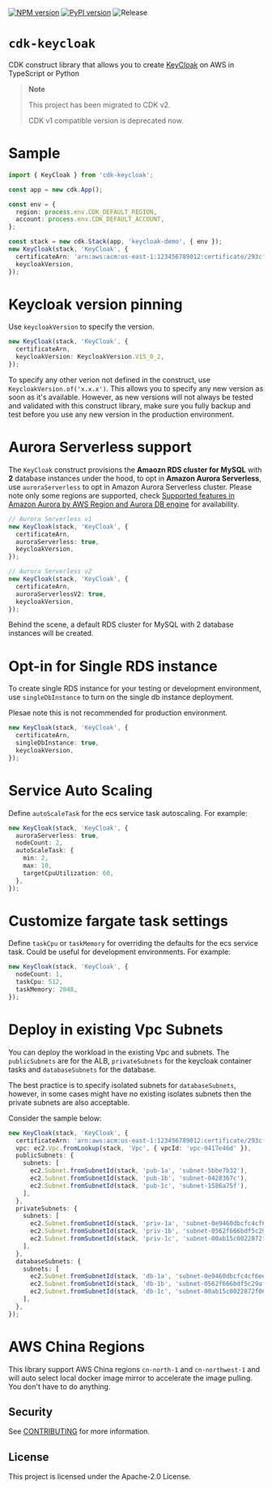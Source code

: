 [![NPM version](https://badge.fury.io/js/cdk-keycloak.svg)](https://badge.fury.io/js/cdk-keycloak)
[![PyPI version](https://badge.fury.io/py/cdk-keycloak.svg)](https://badge.fury.io/py/cdk-keycloak)
![Release](https://github.com/aws-samples/cdk-keycloak/workflows/Release/badge.svg?branch=main)

# `cdk-keycloak`

CDK construct library that allows you to create [KeyCloak](https://www.keycloak.org/) on AWS in TypeScript or Python

> **Note**
> 
> This project has been migrated to CDK v2.
> 
> CDK v1 compatible version is deprecated now.

# Sample

```ts
import { KeyCloak } from 'cdk-keycloak';

const app = new cdk.App();

const env = {
  region: process.env.CDK_DEFAULT_REGION,
  account: process.env.CDK_DEFAULT_ACCOUNT,
};

const stack = new cdk.Stack(app, 'keycloak-demo', { env });
new KeyCloak(stack, 'KeyCloak', {
  certificateArn: 'arn:aws:acm:us-east-1:123456789012:certificate/293cf875-ca98-4c2e-a797-e1cf6df2553c',
  keycloakVersion,
});
```

# Keycloak version pinning

Use `keycloakVersion` to specify the version.

```ts
new KeyCloak(stack, 'KeyCloak', {
  certificateArn,
  keycloakVersion: KeycloakVersion.V15_0_2,
});
```

To specify any other verion not defined in the construct, use `KeycloakVersion.of('x.x.x')`. This allows you to specify any new version as soon as it's available. However, as new versions will not always be tested and validated with this construct library, make sure you fully backup and test before you use any new version in the production environment.


# Aurora Serverless support

The `KeyCloak` construct provisions the **Amaozn RDS cluster for MySQL** with **2** database instances under the hood, to opt in **Amazon Aurora Serverless**, use `auroraServerless` to opt in Amazon Aurora Serverless cluster. Please note only some regions are supported, check [Supported features in Amazon Aurora by AWS Region and Aurora DB engine](https://docs.aws.amazon.com/AmazonRDS/latest/AuroraUserGuide/Concepts.AuroraFeaturesRegionsDBEngines.grids.html) for availability.

```ts
// Aurora Serverless v1
new KeyCloak(stack, 'KeyCloak', {
  certificateArn,
  auroraServerless: true,
  keycloakVersion,
});

// Aurora Serverless v2
new KeyCloak(stack, 'KeyCloak', {
  certificateArn,
  auroraServerlessV2: true,
  keycloakVersion,
});
```

Behind the scene, a default RDS cluster for MySQL with 2 database instances will be created.

# Opt-in for Single RDS instance

To create single RDS instance for your testing or development environment, use `singleDbInstance` to turn on the
single db instance deployment.

Plesae note this is not recommended for production environment.

```ts
new KeyCloak(stack, 'KeyCloak', {
  certificateArn,
  singleDbInstance: true,
  keycloakVersion,
});

```

# Service Auto Scaling

Define `autoScaleTask` for the ecs service task autoscaling. For example:

```ts
new KeyCloak(stack, 'KeyCloak', {
  auroraServerless: true,
  nodeCount: 2,
  autoScaleTask: {
    min: 2,
    max: 10,
    targetCpuUtilization: 60,
  },
});

```


# Customize fargate task settings

Define `taskCpu` or `taskMemory` for overriding the defaults for the ecs service task. 
Could be useful for development environments. For example:

```ts
new KeyCloak(stack, 'KeyCloak', {
  nodeCount: 1, 
  taskCpu: 512,
  taskMemory: 2048,
});

```

# Deploy in existing Vpc Subnets

You can deploy the workload in the existing Vpc and subnets. The `publicSubnets` are for the ALB, `privateSubnets` for the keycloak container tasks and `databaseSubnets` for the database.

The best practice is to specify isolated subnets for `databaseSubnets`, however, in some cases might have no existing isolates subnets then the private subnets are also acceptable.

Consider the sample below:

```ts
new KeyCloak(stack, 'KeyCloak', {
  certificateArn: 'arn:aws:acm:us-east-1:123456789012:certificate/293cf875-ca98-4c2e-a797-e1cf6df2553c',
  vpc: ec2.Vpc.fromLookup(stack, 'Vpc', { vpcId: 'vpc-0417e46d' }),
  publicSubnets: {
    subnets: [
      ec2.Subnet.fromSubnetId(stack, 'pub-1a', 'subnet-5bbe7b32'),
      ec2.Subnet.fromSubnetId(stack, 'pub-1b', 'subnet-0428367c'),
      ec2.Subnet.fromSubnetId(stack, 'pub-1c', 'subnet-1586a75f'),
    ],
  },
  privateSubnets: {
    subnets: [
      ec2.Subnet.fromSubnetId(stack, 'priv-1a', 'subnet-0e9460dbcfc4cf6ee'),
      ec2.Subnet.fromSubnetId(stack, 'priv-1b', 'subnet-0562f666bdf5c29af'),
      ec2.Subnet.fromSubnetId(stack, 'priv-1c', 'subnet-00ab15c0022872f06'),
    ],
  },
  databaseSubnets: {
    subnets: [
      ec2.Subnet.fromSubnetId(stack, 'db-1a', 'subnet-0e9460dbcfc4cf6ee'),
      ec2.Subnet.fromSubnetId(stack, 'db-1b', 'subnet-0562f666bdf5c29af'),
      ec2.Subnet.fromSubnetId(stack, 'db-1c', 'subnet-00ab15c0022872f06'),
    ],
  },
});
```

# AWS China Regions

This library support AWS China regions `cn-north-1` and `cn-northwest-1` and will auto select local docker image mirror to accelerate the image pulling. You don't have to do anything.

## Security

See [CONTRIBUTING](CONTRIBUTING.md#security-issue-notifications) for more information.

## License

This project is licensed under the Apache-2.0 License.
